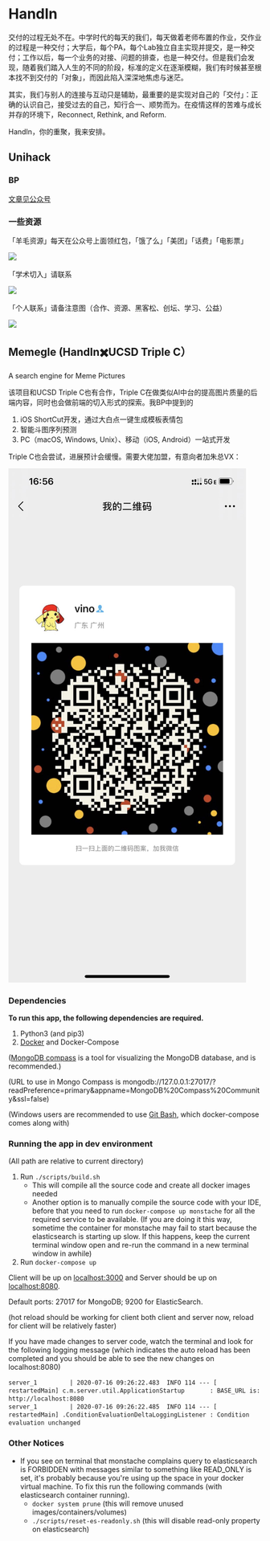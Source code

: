 # HandIn

交付的过程无处不在。中学时代的每天的我们，每天做着老师布置的作业，交作业的过程是一种交付；大学后，每个PA，每个Lab独立自主实现并提交，是一种交付；工作以后，每一个业务的对接、问题的排查，也是一种交付。但是我们会发现，随着我们踏入人生的不同的阶段，标准的定义在逐渐模糊，我们有时候甚至根本找不到交付的「对象」，而因此陷入深深地焦虑与迷茫。

其实，我们与别人的连接与互动只是辅助，最重要的是实现对自己的「交付」：正确的认识自己，接受过去的自己，知行合一、顺势而为。在疫情这样的苦难与成长并存的环境下，Reconnect, Rethink, and Reform.

HandIn，你的重聚，我来安排。

## Unihack

### BP
[文章见公众号](https://mp.weixin.qq.com/s/nkjAyECkh5iYodEX8bLjmw)

### 一些资源

「羊毛资源」每天在公众号上面领红包，「饿了么」「美团」「话费」「电影票」

![](https://files.mdnice.com/user/16796/cf48118b-20fa-498c-8cc2-3d1ff0415891.png)

「学术切入」请联系

![](https://files.mdnice.com/user/16796/4ebb7d6a-b433-4fd9-9d17-c97516740630.png)

「个人联系」请备注意图（合作、资源、黑客松、创坛、学习、公益）

![](https://files.mdnice.com/user/16796/58163a5a-013a-4d73-95f5-e7bd9d0c4e8b.png)

## Memegle (HandIn✖️UCSD Triple C）

A search engine for Meme Pictures

该项目和UCSD Triple C也有合作，Triple C在做类似AI中台的提高图片质量的后端内容，同时也会做前端的切入形式的探索。我BP中提到的

1. iOS ShortCut开发，通过大白点一键生成模板表情包
2. 智能斗图序列预测
3. PC（macOS, Windows, Unix）、移动（iOS, Android）一站式开发

Triple C也会尝试，进展预计会缓慢。需要大佬加盟，有意向者加朱总VX：

![](./assets/memegle-qr.JPG)

### Dependencies
**To run this app, the following dependencies are required.**

1. Python3 (and pip3)
2. [Docker](https://www.docker.com/products/docker-desktop) and Docker-Compose

([MongoDB compass](https://www.mongodb.com/products/compass) is a tool for visualizing the MongoDB database, and is recommended.)

(URL to use in Mongo Compass is mongodb://127.0.0.1:27017/?readPreference=primary&appname=MongoDB%20Compass%20Community&ssl=false)

(Windows users are recommended to use [Git Bash](https://gitforwindows.org/), which docker-compose comes along with)

### Running the app in dev environment
(All path are relative to current directory)
1. Run `./scripts/build.sh`
    - This will compile all the source code and create all docker images needed
    - Another option is to manually compile the source code with your IDE, before that you need to run `docker-compose up monstache` for all the required service to be available. (If you are doing it this way, sometime the container for monstache may fail to start because the elasticsearch is starting up slow. If this happens, keep the current terminal window open and re-run the command in a new terminal window in awhile)
2. Run `docker-compose up`

Client will be up on [localhost:3000]() and Server should be up on [localhost:8080](). 

Default ports: 27017 for MongoDB; 9200 for ElasticSearch.

(hot reload should be working for client both client and server now, reload for client will be relatively faster)

If you have made changes to server code, watch the terminal and look for the following logging message (which indicates the auto reload has been completed and you should be able to see the new changes on localhost:8080)
```$xslt
server_1         | 2020-07-16 09:26:22.483  INFO 114 --- [  restartedMain] c.m.server.util.ApplicationStartup       : BASE_URL is: http://localhost:8080
server_1         | 2020-07-16 09:26:22.485  INFO 114 --- [  restartedMain] .ConditionEvaluationDeltaLoggingListener : Condition evaluation unchanged
```
### Other Notices
- If you see on terminal that monstache complains query to elasticsearch is FORBIDDEN with messages similar to something like READ_ONLY is set, it's probably because you're using up the space in your docker virtual machine. To fix this run the following commands (with elasticsearch container running).
    - `docker system prune` (this will remove unused images/containers/volumes)
    - `./scripts/reset-es-readonly.sh` (this will disable read-only property on elasticsearch)
